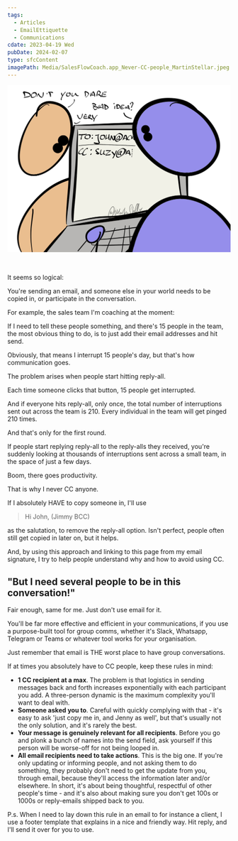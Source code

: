 ```yaml
---
tags:
  - Articles
  - EmailEttiquette
  - Communications
cdate: 2023-04-19 Wed
pubDate: 2024-02-07
type: sfcContent
imagePath: Media/SalesFlowCoach.app_Never-CC-people_MartinStellar.jpeg
---
```


![](Media/SalesFlowCoach.app_Never-CC-people_MartinStellar.jpeg)

<br />

It seems so logical:

You're sending an email, and someone else in your world needs to be copied in, or participate in the conversation.

For example, the sales team I'm coaching at the moment:

If I need to tell these people something, and there's 15 people in the team, the most obvious thing to do, is to just add their email addresses and hit send.

Obviously, that means I interrupt 15 people's day, but that's how communication goes.

The problem arises when people start hitting reply-all.

Each time someone clicks that button, 15 people get interrupted.

And if everyone hits reply-all, only once, the total number of interruptions sent out across the team is 210. Every individual in the team will get pinged 210 times.

And that's only for the first round.

If people start replying reply-all to the reply-alls they received, you're suddenly looking at thousands of interruptions sent across a small team, in the space of just a few days.

Boom, there goes productivity.

That is why I never CC anyone.

If I absolutely HAVE to copy someone in, I'll use

> Hi John, (Jimmy BCC)

as the salutation, to remove the reply-all option. Isn't perfect, people often still get copied in later on, but it helps.

And, by using this approach and linking to this page from my email signature, I try to help people understand why and how to avoid using CC.

## "But I need several people to be in this conversation!"

Fair enough, same for me. Just don't use email for it.

You'll be far more effective and efficient in your communications, if you use a purpose-built tool for group comms, whether it's Slack, Whatsapp, Telegram or Teams or whatever tool works for your organisation.

Just remember that email is THE worst place to have group conversations.

If at times you absolutely have to CC people, keep these rules in mind:

-   **1 CC recipient at a max**. The problem is that logistics in sending messages back and forth increases exponentially with each participant you add. A three-person dynamic is the maximum complexity you'll want to deal with.
- **Someone asked you to**. Careful with quickly complying with that - it's easy to ask 'just copy me in, and Jenny as well', but that's usually not the only solution, and it's rarely the best.
-   **Your message is genuinely relevant for all recipients**. Before you go and plonk a bunch of names into the send field, ask yourself if this person will be worse-off for not being looped in.
-   **All email recipients need to take actions**. This is the big one. If you're only updating or informing people, and not asking them to do something, they probably don't need to get the update from you, through email, because they'll access the information later and/or elsewhere.
In short, it's about being thoughtful, respectful of other people's time - and it's also about making sure you don't get 100s or 1000s or reply-emails shipped back to you.

P.s. When I need to lay down this rule in an email to for instance a client, I use a footer template that explains in a nice and friendly way. Hit reply, and I'll send it over for you to use.
